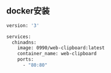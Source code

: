 ## docker安装

```dockerfile
version: '3'

services:
  chinadns:
    image: 0990/web-clipboard:latest
    container_name: web-clipboard
    ports:
      - "80:80"
```